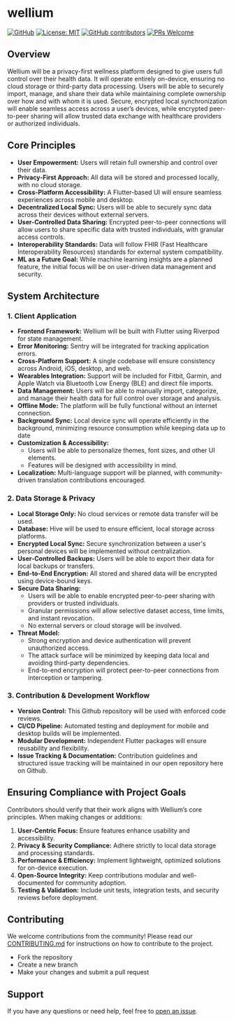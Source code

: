 # wellium

[![GitHub](https://img.shields.io/badge/github-by--The--Lindemans/wellium-8da0cb?style=for-the-badge&labelColor=007fff&logo=github)](https://github.com/by-The-Lindemans/wellium)
[![License: MIT](https://img.shields.io/badge/License-MPLv2-blue.svg?style=for-the-badge)](https://opensource.org/licenses/MPL-2-0)
[![GitHub contributors](https://img.shields.io/github/contributors/by-The-Lindemans/wellium.svg?style=for-the-badge)](https://github.com/by-The-Lindemans/wellium/graphs/contributors)
[![PRs Welcome](https://img.shields.io/badge/PRs-welcome-brightgreen.svg?style=for-the-badge)](http://makeapullrequest.com)

## Overview

Wellium will be a privacy-first wellness platform designed to give users full control over their health data. It will operate entirely on-device, ensuring no cloud storage or third-party data processing. Users will be able to securely import, manage, and share their data while maintaining complete ownership over how and with whom it is used. Secure, encrypted local synchronization will enable seamless access across a user’s devices, while encrypted peer-to-peer sharing will allow trusted data exchange with healthcare providers or authorized individuals.

## Core Principles

- **User Empowerment:** Users will retain full ownership and control over their data.
- **Privacy-First Approach:** All data will be stored and processed locally, with no cloud storage.
- **Cross-Platform Accessibility:** A Flutter-based UI will ensure seamless experiences across mobile and desktop.
- **Decentralized Local Sync:** Users will be able to securely sync data across their devices without external servers.
- **User-Controlled Data Sharing:** Encrypted peer-to-peer connections will allow users to share specific data with trusted individuals, with granular access controls.
- **Interoperability Standards:** Data will follow FHIR (Fast Healthcare Interoperability Resources) standards for external system compatibility.
- **ML as a Future Goal:** While machine learning insights are a planned feature, the initial focus will be on user-driven data management and security.

## System Architecture

### **1. Client Application**

- **Frontend Framework:** Wellium will be built with Flutter using Riverpod for state management.
- **Error Monitoring:** Sentry will be integrated for tracking application errors.
- **Cross-Platform Support:** A single codebase will ensure consistency across Android, iOS, desktop, and web.
- **Wearables Integration:** Support will be included for Fitbit, Garmin, and Apple Watch via Bluetooth Low Energy (BLE) and direct file imports.
- **Data Management:** Users will be able to manually import, categorize, and manage their health data for full control over storage and analysis.
- **Offline Mode:** The platform will be fully functional without an internet connection.
- **Background Sync:** Local device sync will operate efficiently in the background, minimizing resource consumption while keeping data up to date
- **Customization & Accessibility:**
  - Users will be able to personalize themes, font sizes, and other UI elements.
  - Features will be designed with accessibility in mind.
- **Localization:** Multi-language support will be planned, with community-driven translation contributions encouraged.

### **2. Data Storage & Privacy**

- **Local Storage Only:** No cloud services or remote data transfer will be used.
- **Database:** Hive will be used to ensure efficient, local storage across platforms.
- **Encrypted Local Sync:** Secure synchronization between a user's personal devices will be implemented without centralization.
- **User-Controlled Backups:** Users will be able to export their data for local backups or transfers.
- **End-to-End Encryption:** All stored and shared data will be encrypted using device-bound keys.
- **Secure Data Sharing:**
  - Users will be able to enable encrypted peer-to-peer sharing with providers or trusted individuals.
  - Granular permissions will allow selective dataset access, time limits, and instant revocation.
  - No external servers or cloud storage will be involved.
- **Threat Model:**
  - Strong encryption and device authentication will prevent unauthorized access.
  - The attack surface will be minimized by keeping data local and avoiding third-party dependencies.
  - End-to-end encryption will protect peer-to-peer connections from interception or tampering.

### **3. Contribution & Development Workflow**

- **Version Control:** This Github repository will be used with enforced code reviews.
- **CI/CD Pipeline:** Automated testing and deployment for mobile and desktop builds will be implemented.
- **Modular Development:** Independent Flutter packages will ensure reusability and flexibility.
- **Issue Tracking & Documentation:** Contribution guidelines and structured issue tracking will be maintained in our open repository here on Github.

## Ensuring Compliance with Project Goals

Contributors should verify that their work aligns with Wellium’s core principles. When making changes or additions:

1. **User-Centric Focus:** Ensure features enhance usability and accessibility.
2. **Privacy & Security Compliance:** Adhere strictly to local data storage and processing standards.
3. **Performance & Efficiency:** Implement lightweight, optimized solutions for on-device execution.
4. **Open-Source Integrity:** Keep contributions modular and well-documented for community adoption.
5. **Testing & Validation:** Include unit tests, integration tests, and security reviews before deployment.

## Contributing

We welcome contributions from the community! Please read our [CONTRIBUTING.md](CONTRIBUTING.md) for instructions on how to contribute to the project.

- Fork the repository
- Create a new branch
- Make your changes and submit a pull request


## Support

If you have any questions or need help, feel free to [open an issue](https://github.com/by-The-Lindemans/wellium/issues).
